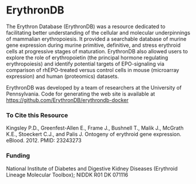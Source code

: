 # ErythronDB
The Erythron Database (ErythronDB) was a resource dedicated to facilitating better understanding of the cellular and molecular underpinnings of mammalian erythropoiesis. It provided a searchable database of murine gene expression during murine primitive, definitive, and stress erythroid cells at progressive stages of maturation. ErythronDB also allowed users to explore the role of erythropoietin (the principal hormone regulating erythropoiesis) and identify potential targets of EPO-signaling via comparison of rhEPO-treated versus control cells in mouse (microarray expression) and human (proteomics) datasets.

ErythronDB was developed by a team of researchers at the University of Pennsylvania. Code for generating the web site is available at https://github.com/ErythronDB/erythrondb-docker

### To Cite this Resource

Kingsley P.D., Greenfest-Allen E., Frame J., Bushnell T., Malik J., McGrath K.E., Stoeckert C.J., and Palis J. Ontogeny of erythroid gene expression. eBlood. 2012. PMID: 23243273

### Funding

National Institute of Diabetes and Digestive Kidney Diseases (Erythroid Lineage Molecular Toolbox); NIDDK R01 DK 071116
